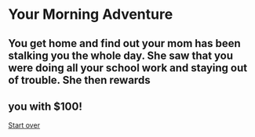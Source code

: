 # Your Morning Adventure 
## You get home and find out your mom has been stalking you the whole day. She saw that you were doing all your school work and staying out of trouble. She then rewards
you with $100!
---
[Start over](start.md)